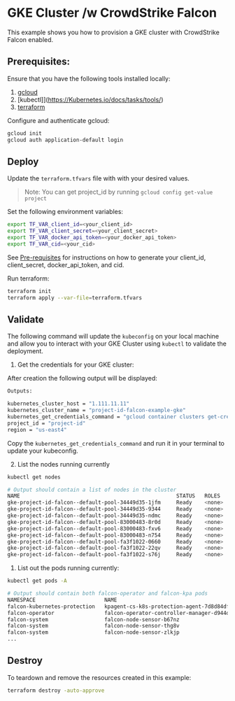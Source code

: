 # GKE Cluster /w CrowdStrike Falcon

This example shows you how to provision a GKE cluster with CrowdStrike Falcon enabled.

## Prerequisites:

Ensure that you have the following tools installed locally:

1. [gcloud](https://cloud.google.com/sdk/docs/install)
2. [kubectl]](https://Kubernetes.io/docs/tasks/tools/)
3. [terraform](https://learn.hashicorp.com/tutorials/terraform/install-cli)

Configure and authenticate gcloud:

```sh
gcloud init
gcloud auth application-default login
```

## Deploy

Update the `terraform.tfvars` file with with your desired values.

> Note: You can get project_id by running `gcloud config get-value project`

Set the following environment variables:

```sh
export TF_VAR_client_id=<your_client_id>
export TF_VAR_client_secret=<your_client_secret>
export TF_VAR_docker_api_token=<your_docker_api_token>
export TF_VAR_cid=<your_cid>
```

See [Pre-requisites](../../README.md#pre-requisites) for instructions on how to generate your client_id, client_secret, docker_api_token, and cid.


Run terraform:

```sh
terraform init
terraform apply --var-file=terraform.tfvars
```

## Validate

The following command will update the `kubeconfig` on your local machine and allow you to interact with your GKE Cluster using `kubectl` to validate the deployment.

1. Get the credentials for your GKE cluster:

After creation the following output will be displayed:

```sh
Outputs:

kubernetes_cluster_host = "1.111.11.11"
kubernetes_cluster_name = "project-id-falcon-example-gke"
kubernetes_get_credentials_command = "gcloud container clusters get-credentials project-id-falcon-example-gke --region us-east4 --project project-id"
project_id = "project-id"
region = "us-east4"
```

Copy the `kubernetes_get_credentials_command` and run it in your terminal to update your kubeconfig.

2. List the nodes running currently

```sh
kubectl get nodes

# Output should contain a list of nodes in the cluster
NAME                                                  STATUS   ROLES    AGE    VERSION
gke-project-id-falcon--default-pool-34449d35-1jfm     Ready    <none>   115s   v1.24.10-gke.2300
gke-project-id-falcon--default-pool-34449d35-9344     Ready    <none>   115s   v1.24.10-gke.2300
gke-project-id-falcon--default-pool-34449d35-ndmc     Ready    <none>   115s   v1.24.10-gke.2300
gke-project-id-falcon--default-pool-83000483-8r0d     Ready    <none>   115s   v1.24.10-gke.2300
gke-project-id-falcon--default-pool-83000483-fxv6     Ready    <none>   115s   v1.24.10-gke.2300
gke-project-id-falcon--default-pool-83000483-n754     Ready    <none>   116s   v1.24.10-gke.2300
gke-project-id-falcon--default-pool-fa3f1022-0660     Ready    <none>   115s   v1.24.10-gke.2300
gke-project-id-falcon--default-pool-fa3f1022-22qv     Ready    <none>   115s   v1.24.10-gke.2300
gke-project-id-falcon--default-pool-fa3f1022-s76j     Ready    <none>   113s   v1.24.10-gke.2300
```

1. List out the pods running currently:

```sh
kubectl get pods -A

# Output should contain both falcon-operator and falcon-kpa pods
NAMESPACE                      NAME                                                             READY   STATUS    RESTARTS   AGE
falcon-kubernetes-protection   kpagent-cs-k8s-protection-agent-7d8d84df45-2wfv4                 1/1     Running   0          10m
falcon-operator                falcon-operator-controller-manager-d944dc565-ldbgm               1/1     Running   0          10m
falcon-system                  falcon-node-sensor-b67nz                                         1/1     Running   0          6m8s
falcon-system                  falcon-node-sensor-thg8v                                         1/1     Running   0          13m
falcon-system                  falcon-node-sensor-zlkjp                                         1/1     Running   0          10m
...
```

## Destroy

To teardown and remove the resources created in this example:

```sh
terraform destroy -auto-approve
```
